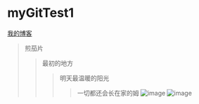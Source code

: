 # myGitTest1
  [我的博客](jsong360.cn)
  >煎茄片
  >>最初的地方
  >>>明天最温暖的阳光
  >>>>一切都还会长在家的姆
![image](http://www.lia-edu.com/upload/image/20170717/20170717151619_8233.gif)
![image](https://ss0.bdstatic.com/5aV1bjqh_Q23odCf/static/superman/img/logo/bd_logo1_31bdc765.png)

>
